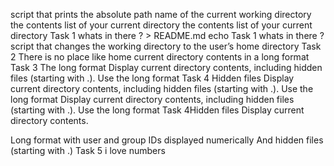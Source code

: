 script that prints the absolute path name of the current working directory
the contents list of your current directory
the contents list of your current directory
Task 1 whats in there ? > README.md
echo Task 1 whats in there ? 
script that changes the working directory to the user’s home directory
Task 2 There is no place like home
current directory contents in a long format
Task 3 The long format
Display current directory contents, including hidden files (starting with .). Use the long format
Task 4 Hidden files
Display current directory contents, including hidden files (starting with .). Use the long format
Display current directory contents, including hidden files (starting with .). Use the long format
Task 4Hidden files
Display current directory contents.

Long format
with user and group IDs displayed numerically
And hidden files (starting with .)
Task 5 i love numbers
